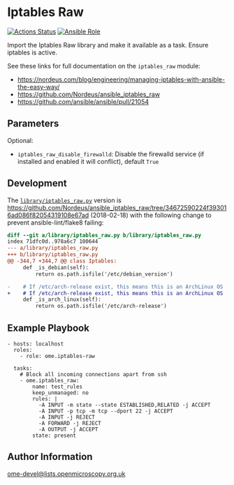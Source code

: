 Iptables Raw
============

[![Actions Status](https://github.com/ome/ansible-role-iptables-raw/workflows/Molecule/badge.svg)](https://github.com/ome/ansible-role-iptables-raw/actions)
[![Ansible Role](https://img.shields.io/badge/ansible--galaxy-iptables_raw-blue.svg)](https://galaxy.ansible.com/ui/standalone/roles/ome/iptables_raw/)

Import the Iptables Raw library and make it available as a task.
Ensure iptables is active.

See these links for full documentation on the `iptables_raw` module:
- https://nordeus.com/blog/engineering/managing-iptables-with-ansible-the-easy-way/
- https://github.com/Nordeus/ansible_iptables_raw
- https://github.com/ansible/ansible/pull/21054


Parameters
----------

Optional:
- `iptables_raw_disable_firewalld`: Disable the firewalld service (if installed and enabled it will conflict), default `True`


Development
-----------
The [`library/iptables_raw.py`](library/iptables_raw.py) version is https://github.com/Nordeus/ansible_iptables_raw/tree/34672590224f393016ad086f82054319108e67ad (2018-02-18) with the following change to prevent ansible-lint/flake8 failing:

```diff
diff --git a/library/iptables_raw.py b/library/iptables_raw.py
index 71dfc0d..978a6c7 100644
--- a/library/iptables_raw.py
+++ b/library/iptables_raw.py
@@ -344,7 +344,7 @@ class Iptables:
     def _is_debian(self):
         return os.path.isfile('/etc/debian_version')

-    # If /etc/arch-release exist, this means this is an ArchLinux OS
+    # If /etc/arch-release exist, this means this is an ArchLinux OS
     def _is_arch_linux(self):
         return os.path.isfile('/etc/arch-release')

```


Example Playbook
----------------

    - hosts: localhost
      roles:
        - role: ome.iptables-raw

      tasks:
        # Block all incoming connections apart from ssh
        - ome.iptables_raw:
            name: test_rules
            keep_unmanaged: no
            rules: |
              -A INPUT -m state --state ESTABLISHED,RELATED -j ACCEPT
              -A INPUT -p tcp -m tcp --dport 22 -j ACCEPT
              -A INPUT -j REJECT
              -A FORWARD -j REJECT
              -A OUTPUT -j ACCEPT
            state: present


Author Information
------------------

ome-devel@lists.openmicroscopy.org.uk
